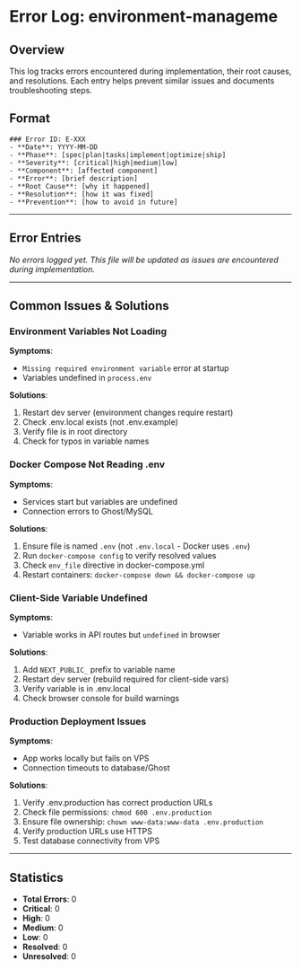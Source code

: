 # Error Log: environment-manageme

## Overview

This log tracks errors encountered during implementation, their root causes, and resolutions. Each entry helps prevent similar issues and documents troubleshooting steps.

## Format

```
### Error ID: E-XXX
- **Date**: YYYY-MM-DD
- **Phase**: [spec|plan|tasks|implement|optimize|ship]
- **Severity**: [critical|high|medium|low]
- **Component**: [affected component]
- **Error**: [brief description]
- **Root Cause**: [why it happened]
- **Resolution**: [how it was fixed]
- **Prevention**: [how to avoid in future]
```

---

## Error Entries

*No errors logged yet. This file will be updated as issues are encountered during implementation.*

---

## Common Issues & Solutions

### Environment Variables Not Loading

**Symptoms**:
- `Missing required environment variable` error at startup
- Variables undefined in `process.env`

**Solutions**:
1. Restart dev server (environment changes require restart)
2. Check .env.local exists (not .env.example)
3. Verify file is in root directory
4. Check for typos in variable names

### Docker Compose Not Reading .env

**Symptoms**:
- Services start but variables are undefined
- Connection errors to Ghost/MySQL

**Solutions**:
1. Ensure file is named `.env` (not `.env.local` - Docker uses `.env`)
2. Run `docker-compose config` to verify resolved values
3. Check `env_file` directive in docker-compose.yml
4. Restart containers: `docker-compose down && docker-compose up`

### Client-Side Variable Undefined

**Symptoms**:
- Variable works in API routes but `undefined` in browser

**Solutions**:
1. Add `NEXT_PUBLIC_` prefix to variable name
2. Restart dev server (rebuild required for client-side vars)
3. Verify variable is in .env.local
4. Check browser console for build warnings

### Production Deployment Issues

**Symptoms**:
- App works locally but fails on VPS
- Connection timeouts to database/Ghost

**Solutions**:
1. Verify .env.production has correct production URLs
2. Check file permissions: `chmod 600 .env.production`
3. Ensure file ownership: `chown www-data:www-data .env.production`
4. Verify production URLs use HTTPS
5. Test database connectivity from VPS

---

## Statistics

- **Total Errors**: 0
- **Critical**: 0
- **High**: 0
- **Medium**: 0
- **Low**: 0
- **Resolved**: 0
- **Unresolved**: 0
